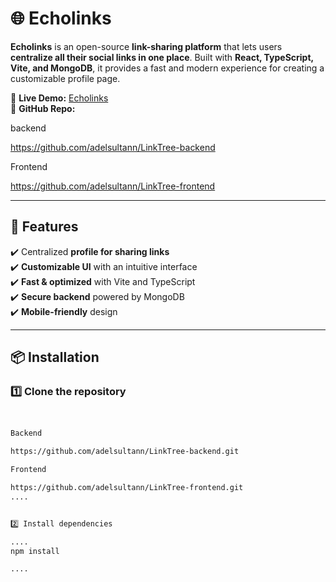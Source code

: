 # 🌐 Echolinks  

**Echolinks** is an open-source **link-sharing platform** that lets users **centralize all their social links in one place**. Built with **React, TypeScript, Vite, and MongoDB**, it provides a fast and modern experience for creating a customizable profile page.  

🔗 **Live Demo:** [Echolinks](https://www.echolinks.live/)  
📂 **GitHub Repo:** 

backend 

https://github.com/adelsultann/LinkTree-backend

Frontend

https://github.com/adelsultann/LinkTree-frontend

---

## 🚀 Features  
✔️ Centralized **profile for sharing links**  
✔️ **Customizable UI** with an intuitive interface  
✔️ **Fast & optimized** with Vite and TypeScript  
✔️ **Secure backend** powered by MongoDB  
✔️ **Mobile-friendly** design  

---

## 📦 Installation  

### **1️⃣ Clone the repository**  
```bash


Backend

https://github.com/adelsultann/LinkTree-backend.git

Frontend

https://github.com/adelsultann/LinkTree-frontend.git
....


2️⃣ Install dependencies

....
npm install

....



